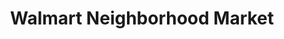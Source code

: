 ---
title: "Walmart Neighborhood Market"
url: /knoxville/walmart-neighborhood-market/
shop: supermarket
---